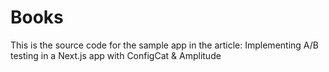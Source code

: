 # Books
This is the source code for the sample app in the article: Implementing A/B testing in a Next.js app with ConfigCat & Amplitude
